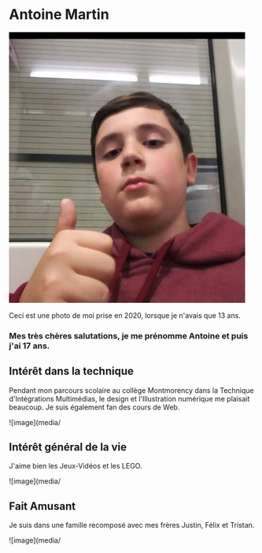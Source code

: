# Antoine Martin 

![image](media/image.png)

Ceci est une photo de moi prise en 2020, lorsque je n'avais que 13 ans.

### Mes très chères salutations, je me prénomme Antoine et puis j'ai 17 ans.

## Intérêt dans la technique  

Pendant mon parcours scolaire au collège Montmorency dans la Technique d'Intégrations Multimédias, le design et l'Illustration numérique me plaisait beaucoup. Je suis également fan des cours de Web. 

![image](media/

## Intérêt général de la vie

J'aime bien les Jeux-Vidéos et les LEGO. 

![image](media/

## Fait Amusant
Je suis dans une famille recomposé avec mes frères Justin, Félix et Tristan.

![image](media/
